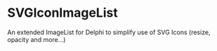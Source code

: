 # SVGIconImageList
An extended ImageList for Delphi to simplify use of SVG Icons (resize, opacity and more...)
